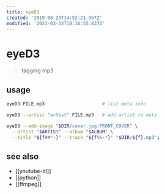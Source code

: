 ```yaml
---
title: eyeD3
created: '2019-08-23T14:52:21.967Z'
modified: '2023-03-22T10:16:55.837Z'
---
```


# eyeD3

> tagging mp3

## usage

```sh
eyeD3 FILE.mp3                     # list meta info

eyeD3 --artist "artist" FILE.mp3   # add artist to meta

eyeD3 --add-image "$DIR/cover.jpg:FRONT_COVER" \
  --artist "$ARTIST" --album "$ALBUM" \
  --title "${f##*-}" --track "${f%%-*}" "$DIR/${f}.mp3";
```

## see also

- [[youtube-dl]]
- [[python]]
- [[ffmpeg]]
